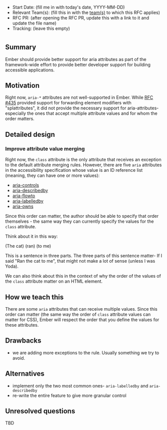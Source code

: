 - Start Date: (fill me in with today's date, YYYY-MM-DD)
- Relevant Team(s): (fill this in with the [team(s)](README.md#relevant-teams) to which this RFC applies)
- RFC PR: (after opening the RFC PR, update this with a link to it and update the file name)
- Tracking: (leave this empty)

# <RFC title>

## Summary

Ember should provide better support for aria attributes as part of the framework-wide effort to provide better developer support for building accessible applications. 

## Motivation

Right now, `aria-*` attributes are not well-supported in Ember. While [RFC #435](https://github.com/emberjs/rfcs/pull/435) provided support for forwarding element modifiers with "splattributes", it did not provide the necessary support for aria-attributes- especially the ones that accept multiple attribute values and for whom the order matters. 

## Detailed design

### Improve attribute value merging 

Right now, the `class` attribute is the only attribute that receives an exception to the default attribute merging rules. However, there are five `aria` attributes in the accessibility specification whose value is an ID reference list (meaning, they can have one or more values):

- [aria-controls](https://www.w3.org/WAI/PF/aria/states_and_properties#aria-controls)
- [aria-describedby](https://www.w3.org/WAI/PF/aria/states_and_properties#aria-describedby)
- [aria-flowto](https://www.w3.org/WAI/PF/aria/states_and_properties#aria-flowto) 
- [aria-labelledby](https://www.w3.org/WAI/PF/aria/states_and_properties#aria-labelledby) 
- [aria-owns](https://www.w3.org/WAI/PF/aria/states_and_properties#aria-owns) 

Since this order can matter, the author should be able to specify that order themselves - the same way they can currently specify the values for the `class` attribute.

Think about it in this way: 

(The cat) (ran) (to me)

This is a sentence in three parts. The three parts of this sentence matter- If I said "Ran the cat to me", that might not make a lot of sense (unless I was Yoda). 

We can also think about this in the context of why the order of the values of the `class` attribute matter on an HTML element. 

## How we teach this

There are some `aria` attributes that can receive multiple values. Since this order can matter (the same way the order of `class` attribute values can matter for CSS), Ember will respect the order that you define the values for these attributes. 

## Drawbacks

- we are adding more exceptions to the rule. Usually something we try to avoid. 

## Alternatives

- implement only the two most common ones- `aria-labelledby` and `aria-describedby`
- re-write the entire feature to give more granular control

## Unresolved questions

TBD
